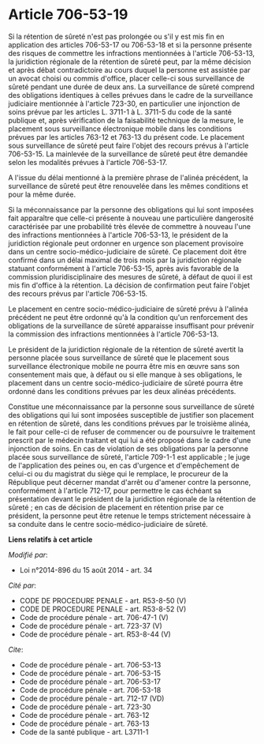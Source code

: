 # Article 706-53-19

Si la rétention de sûreté n'est pas prolongée ou s'il y est mis fin en application des articles 706-53-17 ou 706-53-18 et si
la personne présente des risques de commettre les infractions mentionnées à l'article 706-53-13, la juridiction régionale de
la rétention de sûreté peut, par la même décision et après débat contradictoire au cours duquel la personne est assistée par
un avocat choisi ou commis d'office, placer celle-ci sous surveillance de sûreté pendant une durée de deux ans. La
surveillance de sûreté comprend des obligations identiques à celles prévues dans le cadre de la surveillance judiciaire
mentionnée à l'article 723-30, en particulier une injonction de soins prévue par les articles L. 3711-1 à L. 3711-5 du code
de la santé publique et, après vérification de la faisabilité technique de la mesure, le placement sous surveillance
électronique mobile dans les conditions prévues par les articles 763-12 et 763-13 du présent code. Le placement sous
surveillance de sûreté peut faire l'objet des recours prévus à l'article 706-53-15. La mainlevée de la surveillance de sûreté
peut être demandée selon les modalités prévues à l'article 706-53-17.

A l'issue du délai mentionné à la première phrase de l'alinéa précédent, la surveillance de sûreté peut être renouvelée dans
les mêmes conditions et pour la même durée.

Si la méconnaissance par la personne des obligations qui lui sont imposées fait apparaître que celle-ci présente à nouveau
une particulière dangerosité caractérisée par une probabilité très élevée de commettre à nouveau l'une des infractions
mentionnées à l'article 706-53-13, le président de la juridiction régionale peut ordonner en urgence son placement provisoire
dans un centre socio-médico-judiciaire de sûreté. Ce placement doit être confirmé dans un délai maximal de trois mois par la
juridiction régionale statuant conformément à l'article 706-53-15, après avis favorable de la commission pluridisciplinaire
des mesures de sûreté, à défaut de quoi il est mis fin d'office à la rétention. La décision de confirmation peut faire
l'objet des recours prévus par l'article 706-53-15.

Le placement en centre socio-médico-judiciaire de sûreté prévu à l'alinéa précédent ne peut être ordonné qu'à la condition
qu'un renforcement des obligations de la surveillance de sûreté apparaisse insuffisant pour prévenir la commission des
infractions mentionnées à l'article 706-53-13. 

Le président de la juridiction régionale de la rétention de sûreté avertit la personne placée sous surveillance de sûreté que
le placement sous surveillance électronique mobile ne pourra être mis en œuvre sans son consentement mais que, à défaut ou si
elle manque à ses obligations, le placement dans un centre socio-médico-judiciaire de sûreté pourra être ordonné dans les
conditions prévues par les deux alinéas précédents.

Constitue une méconnaissance par la personne sous surveillance de sûreté des obligations qui lui sont imposées susceptible de
justifier son placement en rétention de sûreté, dans les conditions prévues par le troisième alinéa, le fait pour celle-ci de
refuser de commencer ou de poursuivre le traitement prescrit par le médecin traitant et qui lui a été proposé dans le cadre
d'une injonction de soins. En cas de violation de ses obligations par la personne placée sous surveillance de sûreté,
l'article 709-1-1 est applicable ; le juge de l'application des peines ou, en cas d'urgence et d'empêchement de celui-ci ou
du magistrat du siège qui le remplace, le procureur de la République peut décerner mandat d'arrêt ou d'amener contre la
personne, conformément à l'article 712-17, pour permettre le cas échéant sa présentation devant le président de la
juridiction régionale de la rétention de sûreté ; en cas de décision de placement en rétention prise par ce président, la
personne peut être retenue le temps strictement nécessaire à sa conduite dans le centre socio-médico-judiciaire de sûreté.

**Liens relatifs à cet article**

_Modifié par_:

  - Loi n°2014-896 du 15 août 2014 - art. 34

_Cité par_:

  - CODE DE PROCEDURE PENALE - art. R53-8-50 (V)
  - CODE DE PROCEDURE PENALE - art. R53-8-52 (V)
  - Code de procédure pénale - art. 706-47-1 (V)
  - Code de procédure pénale - art. 723-37 (V)
  - Code de procédure pénale - art. R53-8-44 (V)

_Cite_:

  - Code de procédure pénale - art. 706-53-13
  - Code de procédure pénale - art. 706-53-15
  - Code de procédure pénale - art. 706-53-17
  - Code de procédure pénale - art. 706-53-18
  - Code de procédure pénale - art. 712-17 (VD)
  - Code de procédure pénale - art. 723-30
  - Code de procédure pénale - art. 763-12
  - Code de procédure pénale - art. 763-13
  - Code de la santé publique - art. L3711-1
